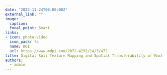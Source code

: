 ```yaml
---
date: "2022-11-24T00:00:00Z"
external_link: ""
image:
  caption: 
  focal_point: Smart
links:
- icon: photo-video
  icon_pack: fa
  name: DOI
  url: https://www.mdpi.com/2072-4292/14/3/472
title: Digital Soil Texture Mapping and Spatial Transferability of Machine Learning Models Using Sentinel-1, Sentinel-2, and Terrain-Derived Covariates
authors: 
  - admin
---
```

